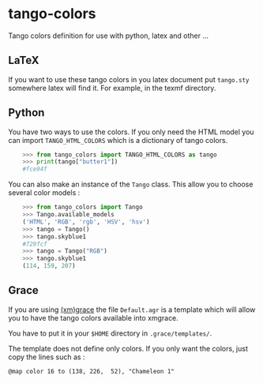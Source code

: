 # tango-colors

Tango colors definition for use with python, latex and other ...

## LaTeX

If you want to use these tango colors in you latex document put `tango.sty` somewhere
latex will find it. For example, in the texmf directory.

## Python

You have two ways to use the colors. If you only need the HTML model you can 
import `TANGO_HTML_COLORS` which is a dictionary of tango colors.

```python
    >>> from tango_colors import TANGO_HTML_COLORS as tango
    >>> print(tango["butter1"])
    #fce94f
```

You can also make an instance of the `Tango` class. This allow you to choose
several color models :

```python
    >>> from tango_colors import Tango
    >>> Tango.available_models
    ('HTML', 'RGB', 'rgb', 'HSV', 'hsv')
    >>> tango = Tango()
    >>> tango.skyblue1
    #729fcf
    >>> tango = Tango("RGB")
    >>> tango.skyblue1
    (114, 159, 207)
```

## Grace

If you are using [(xm)grace](http://plasma-gate.weizmann.ac.il/Grace/)
the file `Default.agr` is a template which will allow you to have the tango
colors available into xmgrace.

You have to put it in your `$HOME` directory in `.grace/templates/`.

The template does not define only colors. If you only want the colors, just
copy the lines such as :

    @map color 16 to (138, 226,  52), "Chameleon 1"
    


    
